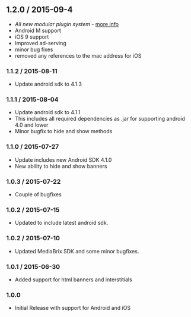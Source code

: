 ## 1.2.0 / 2015-09-4
  * *All new modular plugin system* - [more info](https://tapfortap.com/doc/unity/plugins)
  * Android M support
  * iOS 9 support
  * Improved ad-serving
  * minor bug fixes
  * removed any references to the mac address for iOS

### 1.1.2 / 2015-08-11
  * Update android sdk to 4.1.3

### 1.1.1 / 2015-08-04
  * Update android sdk to 4.1.1
  * This includes all required dependencies as .jar for supporting android 4.0 and lower
  * Minor bugfix to hide and show methods

### 1.1.0 / 2015-07-27
  * Update includes new Android SDK 4.1.0
  * New ability to hide and show banners

### 1.0.3 / 2015-07-22
  * Couple of bugfixes

### 1.0.2 / 2015-07-15
  * Updated to include latest android sdk.

### 1.0.2 / 2015-07-10
  * Updated MediaBrix SDK and some minor bugfixes.

### 1.0.1 / 2015-06-30
  * Added support for html banners and interstitials

### 1.0.0
  * Initial Release with support for Android and iOS
